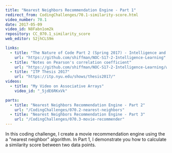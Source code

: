 ```yaml
---
title: "Nearest Neighbors Recommendation Engine - Part 1"
redirect_from: CodingChallenges/70.1-similarity-score.html
video_number: 70.1
date: 2017-05-09
video_id: N8Fabn1om2k
repository: CC_070.1_similarity_score
web_editor: S2jhCLS9m

links:
  - title: "The Nature of Code Part 2 (Spring 2017) - Intelligence and Learning"
    url: "https://github.com/shiffman/NOC-S17-2-Intelligence-Learning"
  - title: "Notes on Pearson's correlation coefficient"
    url: "https://github.com/shiffman/NOC-S17-2-Intelligence-Learning/wiki/Glossary:-Statistics#correlation"
  - title: "ITP Thesis 2017"
    url: "https://itp.nyu.edu/shows/thesis2017/"
videos:
  - title: "My Video on Associative Arrays"
    video_id: "_5jdE6RKxVk"

parts:
  - title: "Nearest Neighbors Recommendation Engine - Part 2"
    url: "/CodingChallenges/070.2-nearest-neighbors"
  - title: "Nearest Neighbors Recommendation Engine - Part 3"
    url: "/CodingChallenges/070.3-movie-recommender"
---
```


In this coding challenge, I create a movie recommendation engine using the a "nearest neighbor" algorithm. In Part 1, I demonstrate you how to calculate a similarity score between two data points.
